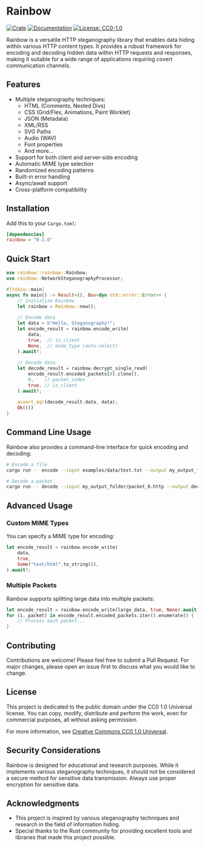 # Rainbow

[![Crate](https://img.shields.io/crates/v/rainbow.svg)](https://crates.io/crates/rainbow)
[![Documentation](https://docs.rs/rainbow/badge.svg)](https://docs.rs/rainbow)
[![License: CC0-1.0](https://img.shields.io/badge/License-CC0_1.0-lightgrey.svg)](http://creativecommons.org/publicdomain/zero/1.0/)

Rainbow is a versatile HTTP steganography library that enables data hiding within various HTTP content types. It provides a robust framework for encoding and decoding hidden data within HTTP requests and responses, making it suitable for a wide range of applications requiring covert communication channels.

## Features

- Multiple steganography techniques:
  - HTML (Comments, Nested Divs)
  - CSS (Grid/Flex, Animations, Paint Worklet)
  - JSON (Metadata)
  - XML/RSS
  - SVG Paths
  - Audio (WAV)
  - Font properties
  - And more...
- Support for both client and server-side encoding
- Automatic MIME type selection
- Randomized encoding patterns
- Built-in error handling
- Async/await support
- Cross-platform compatibility

## Installation

Add this to your `Cargo.toml`:

```toml
[dependencies]
rainbow = "0.1.0"
```

## Quick Start

```rust
use rainbow::rainbow::Rainbow;
use rainbow::NetworkSteganographyProcessor;

#[tokio::main]
async fn main() -> Result<(), Box<dyn std::error::Error>> {
    // Initialize Rainbow
    let rainbow = Rainbow::new();
    
    // Encode data
    let data = b"Hello, Steganography!";
    let encode_result = rainbow.encode_write(
        data,
        true,  // is_client
        None,  // mime_type (auto-select)
    ).await?;
    
    // Decode data
    let decode_result = rainbow.decrypt_single_read(
        encode_result.encoded_packets[0].clone(),
        0,    // packet_index
        true, // is_client
    ).await?;
    
    assert_eq!(decode_result.data, data);
    Ok(())
}
```

## Command Line Usage

Rainbow also provides a command-line interface for quick encoding and decoding:

```bash
# Encode a file
cargo run -- encode --input examples/data/test.txt --output my_output_folder

# Decode a packet
cargo run -- decode --input my_output_folder/packet_0.http --output decoded.txt
```

## Advanced Usage

### Custom MIME Types

You can specify a MIME type for encoding:

```rust
let encode_result = rainbow.encode_write(
    data,
    true,
    Some("text/html".to_string()),
).await?;
```

### Multiple Packets

Rainbow supports splitting large data into multiple packets:

```rust
let encode_result = rainbow.encode_write(large_data, true, None).await?;
for (i, packet) in encode_result.encoded_packets.iter().enumerate() {
    // Process each packet...
}
```

## Contributing

Contributions are welcome! Please feel free to submit a Pull Request. For major changes, please open an issue first to discuss what you would like to change.

## License

This project is dedicated to the public domain under the CC0 1.0 Universal license. You can copy, modify, distribute and perform the work, even for commercial purposes, all without asking permission.

For more information, see [Creative Commons CC0 1.0 Universal](http://creativecommons.org/publicdomain/zero/1.0/).

## Security Considerations

Rainbow is designed for educational and research purposes. While it implements various steganography techniques, it should not be considered a secure method for sensitive data transmission. Always use proper encryption for sensitive data.

## Acknowledgments

- This project is inspired by various steganography techniques and research in the field of information hiding.
- Special thanks to the Rust community for providing excellent tools and libraries that made this project possible.

